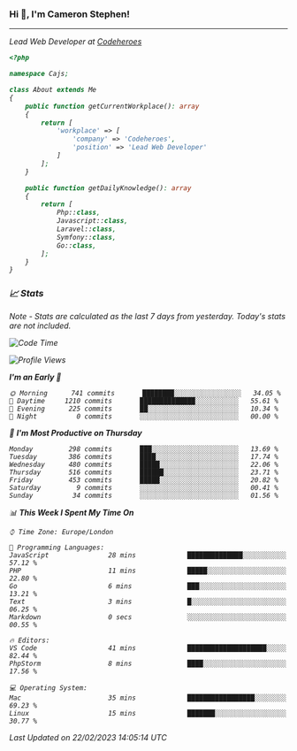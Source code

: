 ### Hi 👋, I'm Cameron Stephen!
<hr>
<p><em>Lead Web Developer at <a href="https://codeheroes.co.uk">Codeheroes</a></p>


```php
<?php

namespace Cajs;

class About extends Me
{
    public function getCurrentWorkplace(): array
    {
        return [
            'workplace' => [
                'company' => 'Codeheroes',
                'position' => 'Lead Web Developer'
            ]
        ];
    }

    public function getDailyKnowledge(): array
    {
        return [
            Php::class,
            Javascript::class,
            Laravel::class,
            Symfony::class,
            Go::class,
        ];
    }
}
```

### 📈 Stats
<p><em>Note - Stats are calculated as the last 7 days from yesterday. Today's stats are not included.</em></p>


<!--START_SECTION:waka-->
![Code Time](http://img.shields.io/badge/Code%20Time-3%2C251%20hrs%2034%20mins-blue)

![Profile Views](http://img.shields.io/badge/Profile%20Views-3-blue)

**I'm an Early 🐤** 

```text
🌞 Morning      741 commits       ████████░░░░░░░░░░░░░░░░░   34.05 % 
🌆 Daytime     1210 commits       ██████████████░░░░░░░░░░░   55.61 % 
🌃 Evening      225 commits       ██░░░░░░░░░░░░░░░░░░░░░░░   10.34 % 
🌙 Night          0 commits       ░░░░░░░░░░░░░░░░░░░░░░░░░   00.00 % 

```
📅 **I'm Most Productive on Thursday** 

```text
Monday         298 commits       ███░░░░░░░░░░░░░░░░░░░░░░   13.69 % 
Tuesday        386 commits       ████░░░░░░░░░░░░░░░░░░░░░   17.74 % 
Wednesday      480 commits       █████░░░░░░░░░░░░░░░░░░░░   22.06 % 
Thursday       516 commits       ██████░░░░░░░░░░░░░░░░░░░   23.71 % 
Friday         453 commits       █████░░░░░░░░░░░░░░░░░░░░   20.82 % 
Saturday         9 commits       ░░░░░░░░░░░░░░░░░░░░░░░░░   00.41 % 
Sunday          34 commits       ░░░░░░░░░░░░░░░░░░░░░░░░░   01.56 % 

```


📊 **This Week I Spent My Time On** 

```text
⌚︎ Time Zone: Europe/London

💬 Programming Languages: 
JavaScript               28 mins             ██████████████░░░░░░░░░░░   57.12 % 
PHP                      11 mins             █████░░░░░░░░░░░░░░░░░░░░   22.80 % 
Go                       6 mins              ███░░░░░░░░░░░░░░░░░░░░░░   13.21 % 
Text                     3 mins              █░░░░░░░░░░░░░░░░░░░░░░░░   06.25 % 
Markdown                 0 secs              ░░░░░░░░░░░░░░░░░░░░░░░░░   00.55 % 

🔥 Editors: 
VS Code                  41 mins             ████████████████████░░░░░   82.44 % 
PhpStorm                 8 mins              ████░░░░░░░░░░░░░░░░░░░░░   17.56 % 

💻 Operating System: 
Mac                      35 mins             █████████████████░░░░░░░░   69.23 % 
Linux                    15 mins             ███████░░░░░░░░░░░░░░░░░░   30.77 % 

```


 Last Updated on 22/02/2023 14:05:14 UTC
<!--END_SECTION:waka-->

